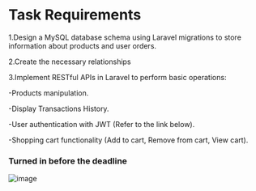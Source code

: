 
<h1>Task Requirements</h1>


1.Design a MySQL database schema using Laravel migrations to store information about products and user orders.

2.Create the necessary relationships

3.Implement RESTful APIs in Laravel to perform basic operations:

-Products manipulation.

-Display Transactions History.

-User authentication with JWT (Refer to the link below). 

-Shopping cart functionality (Add to cart, Remove from cart, View cart).


### Turned in before the deadline

![image](https://github.com/GhadeerZahwe/ecommerce/assets/88279980/d2ff2cc5-d9fd-4c0c-b33e-87097cf99b77)

